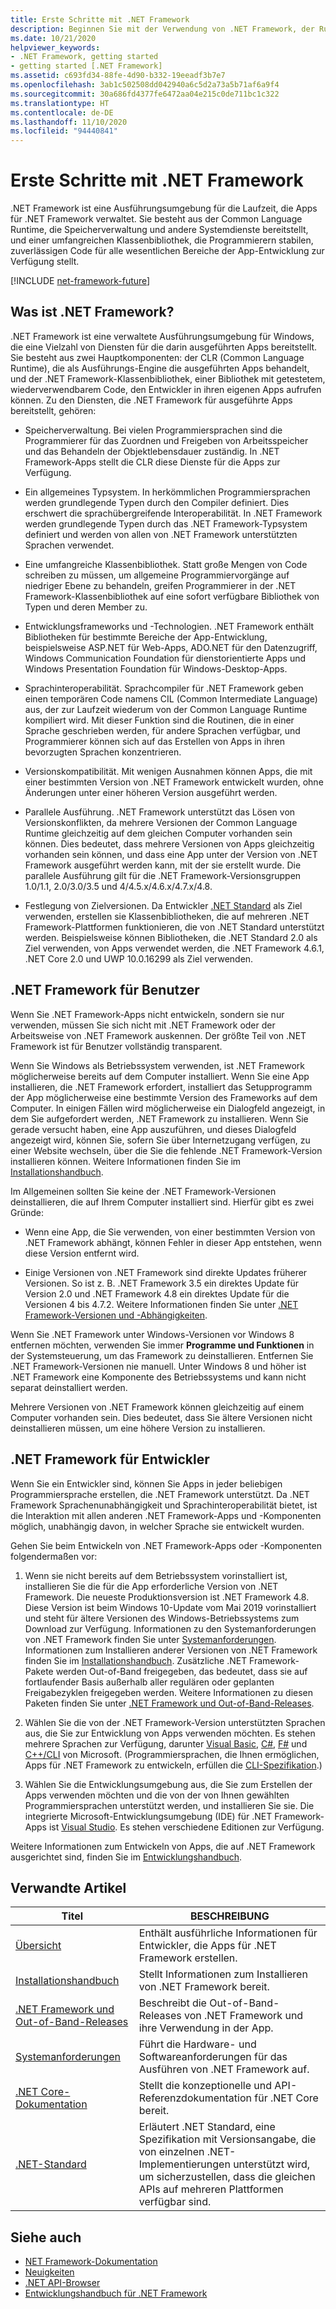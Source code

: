 ```yaml
---
title: Erste Schritte mit .NET Framework
description: Beginnen Sie mit der Verwendung von .NET Framework, der Runtimeumgebung für die Verwaltung von Apps. Diese enthält eine Common Language Runtime (CLR) und eine umfangreiche Klassenbibliothek.
ms.date: 10/21/2020
helpviewer_keywords:
- .NET Framework, getting started
- getting started [.NET Framework]
ms.assetid: c693fd34-88fe-4d90-b332-19eeadf3b7e7
ms.openlocfilehash: 3ab1c502508dd042940a6c5d2a73a5b71af6a9f4
ms.sourcegitcommit: 30a686fd4377fe6472aa04e215c0de711bc1c322
ms.translationtype: HT
ms.contentlocale: de-DE
ms.lasthandoff: 11/10/2020
ms.locfileid: "94440841"
---
```

# <a name="get-started-with-net-framework"></a>Erste Schritte mit .NET Framework

.NET Framework ist eine Ausführungsumgebung für die Laufzeit, die Apps für .NET Framework verwaltet. Sie besteht aus der Common Language Runtime, die Speicherverwaltung und andere Systemdienste bereitstellt, und einer umfangreichen Klassenbibliothek, die Programmierern stabilen, zuverlässigen Code für alle wesentlichen Bereiche der App-Entwicklung zur Verfügung stellt.

[!INCLUDE [net-framework-future](../../../includes/net-framework-future.md)]

## <a name="what-is-net-framework"></a>Was ist .NET Framework?

.NET Framework ist eine verwaltete Ausführungsumgebung für Windows, die eine Vielzahl von Diensten für die darin ausgeführten Apps bereitstellt. Sie besteht aus zwei Hauptkomponenten: der CLR (Common Language Runtime), die als Ausführungs-Engine die ausgeführten Apps behandelt, und der .NET Framework-Klassenbibliothek, einer Bibliothek mit getestetem, wiederverwendbarem Code, den Entwickler in ihren eigenen Apps aufrufen können. Zu den Diensten, die .NET Framework für ausgeführte Apps bereitstellt, gehören:

- Speicherverwaltung. Bei vielen Programmiersprachen sind die Programmierer für das Zuordnen und Freigeben von Arbeitsspeicher und das Behandeln der Objektlebensdauer zuständig. In .NET Framework-Apps stellt die CLR diese Dienste für die Apps zur Verfügung.

- Ein allgemeines Typsystem. In herkömmlichen Programmiersprachen werden grundlegende Typen durch den Compiler definiert. Dies erschwert die sprachübergreifende Interoperabilität. In .NET Framework werden grundlegende Typen durch das .NET Framework-Typsystem definiert und werden von allen von .NET Framework unterstützten Sprachen verwendet.

- Eine umfangreiche Klassenbibliothek. Statt große Mengen von Code schreiben zu müssen, um allgemeine Programmiervorgänge auf niedriger Ebene zu behandeln, greifen Programmierer in der .NET Framework-Klassenbibliothek auf eine sofort verfügbare Bibliothek von Typen und deren Member zu.

- Entwicklungsframeworks und -Technologien. .NET Framework enthält Bibliotheken für bestimmte Bereiche der App-Entwicklung, beispielsweise ASP.NET für Web-Apps, ADO.NET für den Datenzugriff, Windows Communication Foundation für dienstorientierte Apps und Windows Presentation Foundation für Windows-Desktop-Apps.

- Sprachinteroperabilität. Sprachcompiler für .NET Framework geben einen temporären Code namens CIL (Common Intermediate Language) aus, der zur Laufzeit wiederum von der Common Language Runtime kompiliert wird. Mit dieser Funktion sind die Routinen, die in einer Sprache geschrieben werden, für andere Sprachen verfügbar, und Programmierer können sich auf das Erstellen von Apps in ihren bevorzugten Sprachen konzentrieren.

- Versionskompatibilität. Mit wenigen Ausnahmen können Apps, die mit einer bestimmten Version von .NET Framework entwickelt wurden, ohne Änderungen unter einer höheren Version ausgeführt werden.

- Parallele Ausführung. .NET Framework unterstützt das Lösen von Versionskonflikten, da mehrere Versionen der Common Language Runtime gleichzeitig auf dem gleichen Computer vorhanden sein können. Dies bedeutet, dass mehrere Versionen von Apps gleichzeitig vorhanden sein können, und dass eine App unter der Version von .NET Framework ausgeführt werden kann, mit der sie erstellt wurde. Die parallele Ausführung gilt für die .NET Framework-Versionsgruppen 1.0/1.1, 2.0/3.0/3.5 und 4/4.5.x/4.6.x/4.7.x/4.8.

- Festlegung von Zielversionen. Da Entwickler [.NET Standard](../../standard/net-standard.md) als Ziel verwenden, erstellen sie Klassenbibliotheken, die auf mehreren .NET Framework-Plattformen funktionieren, die von .NET Standard unterstützt werden. Beispielsweise können Bibliotheken, die .NET Standard 2.0 als Ziel verwenden, von Apps verwendet werden, die .NET Framework 4.6.1, .NET Core 2.0 und UWP 10.0.16299 als Ziel verwenden.

<a name="ForUsers"></a>

## <a name="net-framework-for-users"></a>.NET Framework für Benutzer

Wenn Sie .NET Framework-Apps nicht entwickeln, sondern sie nur verwenden, müssen Sie sich nicht mit .NET Framework oder der Arbeitsweise von .NET Framework auskennen. Der größte Teil von .NET Framework ist für Benutzer vollständig transparent.

Wenn Sie Windows als Betriebssystem verwenden, ist .NET Framework möglicherweise bereits auf dem Computer installiert. Wenn Sie eine App installieren, die .NET Framework erfordert, installiert das Setupprogramm der App möglicherweise eine bestimmte Version des Frameworks auf dem Computer. In einigen Fällen wird möglicherweise ein Dialogfeld angezeigt, in dem Sie aufgefordert werden, .NET Framework zu installieren. Wenn Sie gerade versucht haben, eine App auszuführen, und dieses Dialogfeld angezeigt wird, können Sie, sofern Sie über Internetzugang verfügen, zu einer Website wechseln, über die Sie die fehlende .NET Framework-Version installieren können. Weitere Informationen finden Sie im [Installationshandbuch](../install/index.md).

Im Allgemeinen sollten Sie keine der .NET Framework-Versionen deinstallieren, die auf Ihrem Computer installiert sind. Hierfür gibt es zwei Gründe:

- Wenn eine App, die Sie verwenden, von einer bestimmten Version von .NET Framework abhängt, können Fehler in dieser App entstehen, wenn diese Version entfernt wird.

- Einige Versionen von .NET Framework sind direkte Updates früherer Versionen. So ist z. B. .NET Framework 3.5 ein direktes Update für Version 2.0 und .NET Framework 4.8 ein direktes Update für die Versionen 4 bis 4.7.2. Weitere Informationen finden Sie unter [.NET Framework-Versionen und -Abhängigkeiten](../migration-guide/versions-and-dependencies.md).

Wenn Sie .NET Framework unter Windows-Versionen vor Windows 8 entfernen möchten, verwenden Sie immer **Programme und Funktionen** in der Systemsteuerung, um das Framework zu deinstallieren. Entfernen Sie .NET Framework-Versionen nie manuell. Unter Windows 8 und höher ist .NET Framework eine Komponente des Betriebssystems und kann nicht separat deinstalliert werden.

Mehrere Versionen von .NET Framework können gleichzeitig auf einem Computer vorhanden sein. Dies bedeutet, dass Sie ältere Versionen nicht deinstallieren müssen, um eine höhere Version zu installieren.

## <a name="net-framework-for-developers"></a>.NET Framework für Entwickler

Wenn Sie ein Entwickler sind, können Sie Apps in jeder beliebigen Programmiersprache erstellen, die .NET Framework unterstützt. Da .NET Framework Sprachenunabhängigkeit und Sprachinteroperabilität bietet, ist die Interaktion mit allen anderen .NET Framework-Apps und -Komponenten möglich, unabhängig davon, in welcher Sprache sie entwickelt wurden.

Gehen Sie beim Entwickeln von .NET Framework-Apps oder -Komponenten folgendermaßen vor:

1. Wenn sie nicht bereits auf dem Betriebssystem vorinstalliert ist, installieren Sie die für die App erforderliche Version von .NET Framework. Die neueste Produktionsversion ist .NET Framework 4.8. Diese Version ist beim Windows 10-Update vom Mai 2019 vorinstalliert und steht für ältere Versionen des Windows-Betriebssystems zum Download zur Verfügung. Informationen zu den Systemanforderungen von .NET Framework finden Sie unter [Systemanforderungen](system-requirements.md). Informationen zum Installieren anderer Versionen von .NET Framework finden Sie im [Installationshandbuch](../install/guide-for-developers.md). Zusätzliche .NET Framework-Pakete werden Out-of-Band freigegeben, das bedeutet, dass sie auf fortlaufender Basis außerhalb aller regulären oder geplanten Freigabezyklen freigegeben werden. Weitere Informationen zu diesen Paketen finden Sie unter [.NET Framework und Out-of-Band-Releases](the-net-framework-and-out-of-band-releases.md).

2. Wählen Sie die von der .NET Framework-Version unterstützten Sprachen aus, die Sie zur Entwicklung von Apps verwenden möchten. Es stehen mehrere Sprachen zur Verfügung, darunter [Visual Basic](../../visual-basic/index.yml), [C#](../../csharp/index.yml), [F#](../../fsharp/index.yml) und [C++/CLI](/cpp/dotnet/dotnet-programming-with-cpp-cli-visual-cpp) von Microsoft. (Programmiersprachen, die Ihnen ermöglichen, Apps für .NET Framework zu entwickeln, erfüllen die [CLI-Spezifikation](https://visualstudio.microsoft.com/license-terms/ecma-c-common-language-infrastructure-standards/).)

3. Wählen Sie die Entwicklungsumgebung aus, die Sie zum Erstellen der Apps verwenden möchten und die von der von Ihnen gewählten Programmiersprachen unterstützt werden, und installieren Sie sie. Die integrierte Microsoft-Entwicklungsumgebung (IDE) für .NET Framework-Apps ist [Visual Studio](https://visualstudio.microsoft.com/vs/?utm_medium=microsoft&utm_source=docs.microsoft.com&utm_campaign=inline+link). Es stehen verschiedene Editionen zur Verfügung.

Weitere Informationen zum Entwickeln von Apps, die auf .NET Framework ausgerichtet sind, finden Sie im [Entwicklungshandbuch](../development-guide.md).

## <a name="related-articles"></a>Verwandte Artikel

| Titel | BESCHREIBUNG |
| ----- |------------ |
| [Übersicht](overview.md) | Enthält ausführliche Informationen für Entwickler, die Apps für .NET Framework erstellen. |
| [Installationshandbuch](../install/index.md) | Stellt Informationen zum Installieren von .NET Framework bereit. |
| [.NET Framework und Out-of-Band-Releases](the-net-framework-and-out-of-band-releases.md) | Beschreibt die Out-of-Band-Releases von .NET Framework und ihre Verwendung in der App. |
| [Systemanforderungen](system-requirements.md) | Führt die Hardware- und Softwareanforderungen für das Ausführen von .NET Framework auf. |
| [.NET Core-Dokumentation](../../core/introduction.md) | Stellt die konzeptionelle und API-Referenzdokumentation für .NET Core bereit. |
| [.NET-Standard](../../standard/net-standard.md) | Erläutert .NET Standard, eine Spezifikation mit Versionsangabe, die von einzelnen .NET-Implementierungen unterstützt wird, um sicherzustellen, dass die gleichen APIs auf mehreren Plattformen verfügbar sind.

## <a name="see-also"></a>Siehe auch

- [NET Framework-Dokumentation](../index.yml)
- [Neuigkeiten](../whats-new/index.md)
- [.NET API-Browser](../../../api/index.md)
- [Entwicklungshandbuch für .NET Framework](../development-guide.md)
